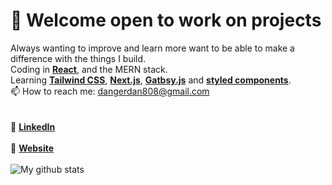 # 👋 Welcome open to work on projects 
Always wanting to improve and learn more want to be able to make a difference with the things I build.<br />
Coding in **[React](https://reactjs.org/)**, and the MERN stack. <br />
Learning **[Tailwind CSS](https://tailwindcss.com/)**, **[Next.js](https://nextjs.org/)**, **[Gatbsy.js](https://www.gatsbyjs.com/)** and **[styled components](https://styled-components.com/)**. <br />
📫 How to reach me: dangerdan808@gmail.com <br />
<br />
<br />
👔 **[LinkedIn](https://www.linkedin.com/in/daniel-osornio-837547188/)**
<br />
<br />
🏡 **[Website](https://danger-portfolio-n15992zru.vercel.app/)**
<br />
<br />
![My github stats](https://github-readme-stats.vercel.app/api?username=DangerDan88&show_icons=true&theme=solarized-dark)
